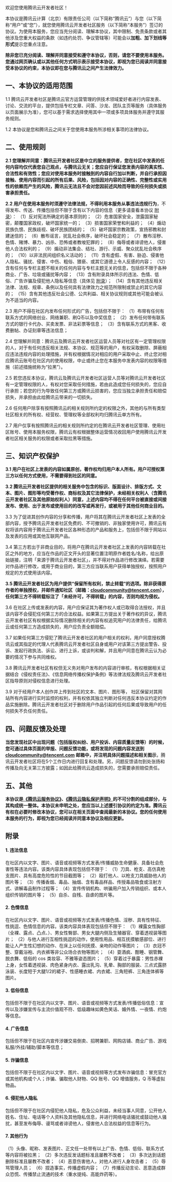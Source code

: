 欢迎您使用腾讯云开发者社区！

本协议是腾讯云计算（北京）有限责任公司（以下简称“腾讯云”）与您（以下简称“用户”或“您”），就您使用腾讯云开发者社区服务（以下简称“本服务”）签订的协议。为使用本服务，您应当充分阅读、理解本协议，其中限制、免责条款或者其他涉及您重大权益的条款（如违约处罚、争议管辖等）可能会以**加粗、加下划线等形式**提示您重点注意。

**除非您已充分阅读、理解并同意接受和遵守本协议，否则，请您不要使用本服务。您通过网页确认或以其他任何方式明示表示接受本协议，即视为您已阅读并同意接受本协议的约束，本协议即在您与腾讯云之间产生法律效力。**



## 一、本协议的适用范围

1.1 腾讯云开发者社区是腾讯云官方运营管理的供技术领域爱好者进行内容发表、讨论、交流的平台，提供包括专栏文章、问答、沙龙、团队主页等服务（具体服务以页面展示为准），您可以基于需求选择使用其中一项或多项具体服务并遵守其服务规则。

1.2 本协议是您和腾讯云之间关于您使用本服务所涉相关事项的法律协议。



## 二、使用规则

**2.1 您理解并同意：腾讯云开发者社区是中立的服务提供者，您在社区中发表的任何内容均仅代表您自己观点，与腾讯云无关；您应自行保证您发表内容的真实性、合法性和有效性；您应对使用本服务时接触到的内容自行加以判断，并自行承担因接触、使用内容而引起的所有后果、风险，包括因对内容的正确性、完整性或实用性的依赖而产生的风险，腾讯云无法且不会对您因前述风险而导致的任何损失或损害承担责任。**

**2.2 用户在使用本服务时须遵守法律法规，不得利用本服务从事违法违规行为**，不得发布、传送、传播包括但不限于含有以下内容的信息（更多请查看本协议 [附录](#appendix)）：
（1）反对宪法所确定的基本原则的；
（2）危害国家安全，泄露国家秘密，颠覆国家政权，破坏国家统一的；
（3）损害国家荣誉和利益的；
（4）煽动民族仇恨、民族歧视、破坏民族团结的；
（5）破坏国家宗教政策，宣扬邪教和封建迷信的；
（6）散布谣言，扰乱社会秩序，破坏社会稳定的；
（7）散布淫秽、色情、赌博、暴力、凶杀、恐怖或者教唆犯罪的；
（8）侮辱或者诽谤他人，侵害他人合法权利的；
（9）煽动非法集会、结社、游行、示威、聚众扰乱社会秩序的；
（10）以非法民间组织名义活动的；
（11）含有虚假、有害、胁迫、侵害他人隐私、骚扰、侵害、中伤、粗俗、猥亵、或其它道德上令人反感的内容；
（12）含有任何与专栏主题不相关的任何内容与专栏主题无关的信息，包括但不限于各种商业、广告、垃圾或骚扰等内容；
（13）含有附录具体所示的违法、色情、低俗、广告诈骗及侵犯他人隐私等信息（具体见 [附录](#appendix)）；
（14）含有其他违反相关法律、法规、规章、条例以及任何具有法律效力之规范所限制或禁止的其它内容的；
（15）含有其他违反社会公德、公共利益、相关协议规则或其他可能会被认为不适当的内容。

2.3 用户不得在社区内发布任何形式的广告，包括但不限于：
（1）布带有任何有联系方式的网络创业、网络兼职、刷Q币以及中奖信息；
（2）发布任何带有联系方式的银行卡代办、买卖发票、非法彩票等信息；
（3）含有联系方式的黑客、收费删帖、办证刻章等违法信息；

2.4 您理解并同意：腾讯云及腾讯云开发者社区运营人员等对社区有一定管理权限的人，对于有任何违反相关法规、本协议、规范等的用户，有权采取删除、屏蔽相应违法违规内容的处理措施，并有权根据情况对相应的用户采取中止、终止您对相应腾讯云账号在社区内的使用权限，中止或终止您在本服务中发表内容的权限等措施（前述措施统称为“拉黑”）。

2.5 若您违反本协议，腾讯云及腾讯云开发者社区运营人员等对腾讯云开发者社区有一定管理权限的人，有权对您采取任何措施，若由此造成您任何损失的，您应自行承担；若您的行为导致任何第三方或腾讯云损害的，您应当独立承担责任和赔偿损失，并承担由此给腾讯云带来的一切损失。

2.6 任何用户除享有按照腾讯云的相关规则所约定的权限之外，其他的与所有类型社区相关的所有权、经营权、管理权等全部权利均归腾讯云单方所有。

2.7 用户仅享有按照腾讯云的相关规则所约定的在腾讯云开发者社区管理、使用社区账号、使用本服务权限，腾讯云有权根据整体运营情况收回用户使用腾讯云开发者社区相关服务的权限或者采取拉黑等措施。



## 三、知识产权保护

**3.1 用户在社区上发表的内容如属原创，著作权均归用户本人所有。用户可授权第三方以任何方式使用，不需要得到社区的同意。**

**3.2 腾讯云开发者社区提供的相关服务中包含的标识、版面设计、排版方式、文本、图片、图形等均受著作权、商标权及其它法律保护，未经相关权利人（含腾讯云开发者社区及其他原始权利人）同意，上述内容均不得在任何平台被直接或间接发布、使用、出于发布或使用目的的改写或再发行，或被用于其他任何商业目的。**

3.3 为了促进其创作内容的分享和传播，用户将其在腾讯云开发者社区上发表的全部内容，授予腾讯云开发者社区免费的、不可撤销的、非独家使用许可，腾讯云有权将该内容用于腾讯云开发者社区各种形态的产品和服务上，包括但不限于网站以及发表的应用或其他互联网产品。

3.4 第三方若出于非商业目的，将用户在腾讯云开发者社区上发表的内容转载在社区之外的地方，应当在作品的正文开头的显著位置注明原作者姓名/名称，给出原始链接，注明「来源于腾讯云开发者社区」，并不得对作品进行修改演绎。若需要对作品进行修改，或用于商业目的，第三方应当联系用户获得单独授权，按照用户规定的方式使用该内容。

**3.5 腾讯云开发者社区为用户提供“保留所有权利，禁止转载”的选项。除非获得原作者的单独授权，并邮件通知社区（邮箱：cloudcommunity@tencent.com），任何第三方不得转载标注了「未经许可，不得转载」的内容，否则均视为侵权。**

3.6 在社区上传或发表的内容，用户应保证其为著作权人或已取得合法授权，并且该内容不会侵犯任何第三方的合法权益。如果第三方提出关于著作权的异议，腾讯云开发者社区有权根据实际情况删除相关的内容有权追究用户的法律责任，给腾讯云或任何第三方造成损失的，用户应负责全额赔偿。

3.7 如果任何第三方侵犯了腾讯云开发者社区的用户相关的权利，用户同意授权腾讯云或其指定的代理人代表腾讯云开发者社区自身或用户对该第三方提出警告、投诉、发起行政执法、诉讼、进行上诉，或谈判和解，并且用户同意在腾讯云认为必要的情况下参与共同维权。

3.8 腾讯云开发者社区有权但无义务对用户发布的内容进行审核，有权根据相关证据结合《侵权责任法》、《信息网络传播权保护条例》等法律法规及腾讯云开发者社区指导原则对侵权信息进行处理。

3.9 对于经用户本人创作并上传到社区的文本、图片、图形等， 社区保留对其网站所有内容进行实时监控的权利，并有权依其独立判断对任何违反本协议约定的作品实施删除。腾讯云开发者社区对于删除用户作品引起的任何后果或导致用户的任何损失不负任何责任。



## 四、问题反馈及处理

**当您发现社区中出现问题（包括版权纠纷、用户投诉、内容质量反馈等）的时候，您可通过具体页面的举报、问题反馈功能，或将发现的问题内容发送到 cloudcommunity@tencent.com 邮箱中，并注明具体问题描述和相关图示**，腾讯云开发者社区将在5个工作日内进行回复和处理。另，问题反馈请勿到处张扬和传播及向无关第三方披露；如因此给腾讯云造成损失的，您需要承担赔偿责任。



## 五、其他

**本协议是[《腾讯云服务协议》](https://cloud.tencent.com/document/product/301)、[《腾讯云隐私保护声明》](https://cloud.tencent.com/document/product/301/11470)的不可分割的组成部分，与其构成统一整体。本协议未申明之处，您应当以上述援引协议的约定为准。腾讯云有权在必要时修改本协议，您可以在相关页面中查阅最新的本协议。您的任何使用本服务的行为，即视为您已经阅读并同意本协议及相应更新。**



[](id:appendix)
## 附录

#### 1. 违法信息
在社区内以文字、图片、语音或视频等方式发表/传播威胁生命健康、具备社会危害性等违法内容。该类内容具体表现包括但不限于：
（1）刀具、枪支、高仿真枪支图片、具有高度危险性的节目截图等；
（2）殴打他人、以枪支刀具威胁他人的图片等；
（3）传播香烟、毒品、抽烟、含有毒品样品、传授毒品吸食或注射方式、讲解毒品制作过程等；
（4）宣传传销机构、哄骗用户加入传销组织、或本人组织传销的图片等；
（5）自杀、自残、自虐的图片等。

#### 2. 色情信息
在社区内以文字、图片、语音或视频等方式发表/传播色情、淫秽、具有性特征、性挑逗、色情信息的内容。该类内容具体表现包括但不限于：
（1）裸露女性胸部（全裸、露点、凸点、）、男女性臀部、男女大腿内侧及生殖器官、穿着透视装等图片；
（2）与他人进行互相性挑逗的动作，使用性用品、相互抚摸敏感部位、进行能让人产生性幻想的动作、在床上以任何抚摸、亲吻的动作等图片；
（3）衣冠不整、穿戴浴袍、内衣裤等非公众场合衣物等图片；
（4）耍酒疯、酣睡、钢管舞、脱衣舞、低俗的 cos 类妆容、不雅等姿态图片；
（5）穿着过于暴露：男性赤裸上身，女性着透视装、肉色紧身内衣、露出乳沟、乳晕、胸部的服装、三点式露脐泳装、长度短于大腿1/2的裙子、性感睡衣裙、内衣裙、三角短裤、三角连体裤等图片。

#### 3. 低俗信息
包括但不限于在社区内以文字、图片、语音或视频等方式发表/传播低俗信息：宣传以及涉嫌宣传与主流价值观不符、低级趣味如黄色笑话、婚外情、一夜情、约炮等信息。

#### 4. 广告信息
包括但不限于在社区内宣传涉嫌交易倒卖、招聘兼职、网购店铺、商业广告、游戏私服/外挂/辅助/脚本等信息；

#### 5. 诈骗信息
包括但不限于在社区内以文字、图片、语音或视频等方式发布诈骗信息：冒充官方或其他机构或个人；诈骗、骗取他人财物、QQ 账号、QQ 增值服务，Q 币等虚拟物品。

#### 6. 侵犯他人隐私
包括但不限于在社区内侵犯他人隐私，危及公众利益，未经当事人同意，公开他人姓名、住址、电话等个人资料及其他隐私信息，并进行网络电话骚扰或鼓动他人骚扰，甚至发布侮辱、谩骂或者诽谤他人，侵害他人合法权益的信息等行为。

#### 7. 其他行为
（1）头像、昵称、发表图片、正文任一处带有以上广告、色情、低俗、联系方式等内容将被拉黑；
（2）多次违反发话题标准且屡教不改者；
（3）多次达到话题删除标准且屡教不改者；
（4）恶意伤害他人，对他人进行人身攻击者；
（5）辱骂管理人员；
（6）捏造事实，传播虚假内容；
（7）传播反动言论、恶意造成群众恐慌、传播禁止流通的技术（重水提纯、高能炸药等）。


 
